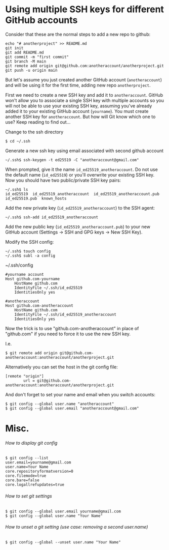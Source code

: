 # Using multiple SSH keys for different GitHub accounts

Consider that these are the normal steps to add a new repo to github:

```
echo "# anotherproject" >> README.md
git init
git add README.md
git commit -m "first commit"
git branch -M main
git remote add origin git@github.com:anotheraccount/anotherproject.git
git push -u origin main
```

But let's assume you just created another GitHub account (`anotheraccount`) and will be using it for the first time, adding new repo `anotherproject`.

First we need to create a new SSH key and add it to `anotheraccount`. GitHub won't allow you to associate a single SSH key with multiple accounts so you will not be able to use your existing SSH key, assuming you've already added it to your existing GitHub account (`yourname`). You must create another SSH key for `anotheraccount`. But how will Git know which one to use? Keep reading to find out...

Change to the ssh directory
```
$ cd ~/.ssh
```

Generate a new ssh key using email associated with second github account
```
~/.ssh$ ssh-keygen -t ed25519 -C "anotheraccount@gmail.com"
```

When prompted, give it the name `id_ed25519_anotheraccount`. Do not use the default name (`id_ed25519`) or you'll overwrite your existing SSH key. Now you should have two public/private SSH key pairs:

```
~/.ssh$ ls
id_ed25519  id_ed25519_anotheraccount  id_ed25519_anotheraccount.pub  id_ed25519.pub  known_hosts
```

Add the new private key (`id_ed25519_anotheraccount`) to the SSH agent:
```
~/.ssh$ ssh-add id_ed25519_anotheraccount
```

Add the new public key (`id_ed25519_anotheraccount.pub`) to your new GitHub account (Settings -> SSH and GPG keys -> New SSH Key).

Modify the SSH config:

```
~/.ssh$ touch config
~/.ssh$ subl -a config
```

~/.ssh/config
```
#yourname account
Host github.com-yourname
	HostName github.com
	IdentityFile ~/.ssh/id_ed25519
	IdentitiesOnly yes

#anotheraccount
Host github.com-anotheraccount
	HostName github.com
	IdentityFile ~/.ssh/id_ed25519_anotheraccount
	IdentitiesOnly yes
```

Now the trick is to use "github.com-anotheraccount" in place of "github.com" if you need to force it to use the new SSH key.

I.e. 
```
$ git remote add origin git@github.com-anotheraccount:anotheraccount/anotherproject.git
```

Alternatively you can set the host in the git config file:

```
[remote "origin"]
        url = git@github.com-anotheraccount:anotheraccount/anotherproject.git
```

And don't forget to set your name and email when you switch accounts:

```
$ git config --global user.name "anotheraccount"
$ git config --global user.email "anotheraccount@gmail.com" 
```

# Misc.

###### How to display git config
```
$ git config --list
user.email=yourname@gmail.com
user.name=Your Name
core.repositoryformatversion=0
core.filemode=true
core.bare=false
core.logallrefupdates=true
```

###### How to set git settings
```
$ git config --global user.email yourname@gmail.com
$ git config --global user.name "Your Name"
```

###### How to unset a git setting (use case: removing a second *user.name*)
```
$ git config --global --unset user.name "Your Name"
```

